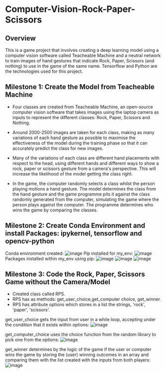 # Computer-Vision-Rock-Paper-Scissors

## Overview

This is a game project that involves creating a deep learning model using a computer vision software called Teacheable Machine and a neutral network to train images of hand gestures that indicate Rock, Paper, Scissors (and nothing) to use in the game of the same name. Tensorflow and Python are the technologies used for this project.

## Milestone 1: Create the Model from Teacheable Machine

- Four classes are created from Teacheable Machine, an open-source computer vision software that takes images using the laptop camera as inputs to represent the different classes: Rock, Paper, Scissors and Nothing.

- Around 2000-2500 images are taken for each class, making as many variations of each hand gesture as possible to maximise the effectiveness of the model during the training phase so that it can accurately predict the class for new images. 
- Many of the variations of each class are different hand placements with respect to the head, using different hands and different ways to show a rock, paper or scissors gesture from a camera's perspective. This will increase the likelihood of the model getting the class right.

- In the game, the computer randomly selects a class whilst the person playing motions a hand gesture. The model determines the class from the hand gesture and the game programme pits it against the class randomly generated from the computer, simulating the game where the person plays against the computer. The programme determines who wins the game by comparing the classes.

## Milestone 2: Create Conda Environment and install Packages: ipykernel, tensorflow and opencv-python
Conda environment created:
![image](https://user-images.githubusercontent.com/80417833/191304295-10a66727-4e8e-4139-a5df-2472ca3f847f.png)
Pip installed for my_env:
![image](https://user-images.githubusercontent.com/80417833/191303682-e8be3384-47ac-462f-9ef6-39c153143c2e.png)
Packages installed within my_env using pip:
![image](https://user-images.githubusercontent.com/80417833/191302966-588abd36-7030-400b-93a7-0476efce68f5.png)
![image](https://user-images.githubusercontent.com/80417833/191303073-3b463a30-3b72-4e3b-b3c7-b24b17d34ad8.png)
![image](https://user-images.githubusercontent.com/80417833/191303417-e68182f2-2404-4f75-8a24-988d5dc87656.png)

## Milestone 3: Code the Rock, Paper, Scissors Game without the Camera/Model

- Created class called RPS.
- RPS has as methods: get_user_choice,get_computer choice, get_winner.
- RPS has attribute options which stores in a list the strings, 'rock', 'paper', 'scissors'.

get_user_choice gets the input from user in a while loop, accepting under the condition that it exists within options:
![image](https://user-images.githubusercontent.com/80417833/191307796-01ce62f2-7486-4a3e-8f56-7528a9a85573.png)

get_computer_choice uses the choice function from the random library to pick one from the options:
![image](https://user-images.githubusercontent.com/80417833/191308003-6c31ae61-b40c-4c6b-9a3e-612130019a15.png)

get_winner determines by the logic of the game if the user or computer wins the game by storing the (user) winning outcomes in an array and comparing them with the list created with the inputs from both players:
![image](https://user-images.githubusercontent.com/80417833/191306722-067cc9a9-d781-4f63-b5b0-33ad07173111.png)


